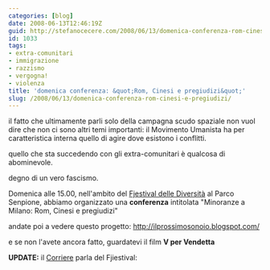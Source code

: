 ```yaml
---
categories: [blog]
date: 2008-06-13T12:46:19Z
guid: http://stefanocecere.com/2008/06/13/domenica-conferenza-rom-cinesi-e-pregiudizi/
id: 1033
tags:
- extra-comunitari
- immigrazione
- razzismo
- vergogna!
- violenza
title: 'domenica conferenza: &quot;Rom, Cinesi e pregiudizi&quot;'
slug: /2008/06/13/domenica-conferenza-rom-cinesi-e-pregiudizi/
---
```


il fatto che ultimamente parli solo della campagna scudo spaziale non vuol dire che non ci sono altri temi importanti: il Movimento Umanista ha per caratteristica interna quello di agire dove esistono i conflitti.

quello che sta succedendo con gli extra-comunitari è qualcosa di abominevole.
  
degno di un vero fascismo.

Domenica alle 15.00, nell'ambito del [Fjestival delle Diversità](http://www.fjiestival.it) al Parco Senpione, abbiamo organizzato una **conferenza** intitolata "Minoranze a Milano: Rom, Cinesi e pregiudizi"

andate poi a vedere questo progetto: <http://ilprossimosonoio.blogspot.com/>

e se non l'avete ancora fatto, guardatevi il film **V per Vendetta**

**UPDATE:** il [Corriere](http://www.corriere.it/vivimilano/cronache/articoli/2008/06_Giugno/13/festival_diversità.shtml) parla del Fjiestival: